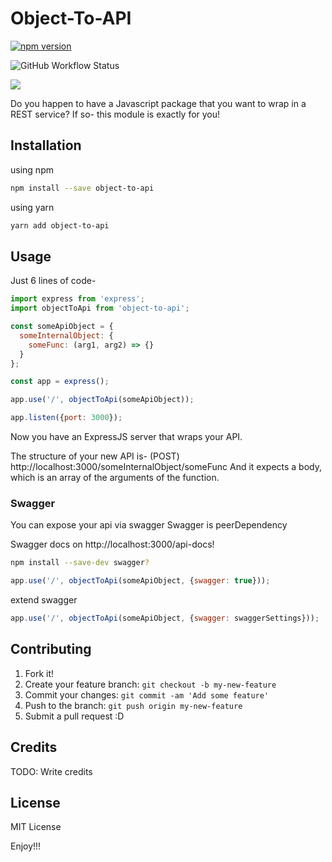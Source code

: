 # Object-To-API


[![npm version](http://img.shields.io/npm/v/object-to-api.svg?style=flat)](https://npmjs.org/package/@npmsoluto/package-to-rest "View this project on npm")

![GitHub Workflow Status](https://img.shields.io/github/workflow/status/mishaled/object-to-api/CI)

![](https://github.com/actions/mishaled/object-to-api/workflows/CI/badge.svg)


Do you happen to have a Javascript package that you want to wrap in a REST service?
If so- this module is exactly for you!

## Installation
using npm
```bash
npm install --save object-to-api
```

using yarn
```bash
yarn add object-to-api
```
## Usage


Just 6 lines of code-

```js
import express from 'express';
import objectToApi from 'object-to-api';

const someApiObject = {
  someInternalObject: {
    someFunc: (arg1, arg2) => {}
  }
};

const app = express();

app.use('/', objectToApi(someApiObject));

app.listen({port: 3000});
```

Now you have an ExpressJS server that wraps your API.

The structure of your new API is-
(POST) http://localhost:3000/someInternalObject/someFunc
And it expects a body, which is an array of the arguments of the function.

### Swagger
You can expose your api via swagger
Swagger is peerDependency

Swagger docs on http://localhost:3000/api-docs!

```bash
npm install --save-dev swagger?
```

```js
app.use('/', objectToApi(someApiObject, {swagger: true}));
```

extend swagger

```js
app.use('/', objectToApi(someApiObject, {swagger: swaggerSettings}));
```
## Contributing

1. Fork it!
2. Create your feature branch: `git checkout -b my-new-feature`
3. Commit your changes: `git commit -am 'Add some feature'`
4. Push to the branch: `git push origin my-new-feature`
5. Submit a pull request :D

## Credits

TODO: Write credits

## License

MIT License


Enjoy!!!
